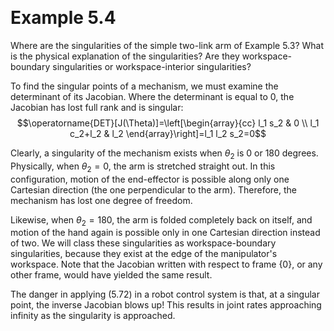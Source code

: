 &emsp;
# Example 5.4

Where are the singularities of the simple two-link arm of Example 5.3? What is the physical explanation of the singularities? Are they workspace-boundary singularities or workspace-interior singularities?

To find the singular points of a mechanism, we must examine the determinant of its Jacobian. Where the determinant is equal to $0$, the Jacobian has lost full rank and is singular:
$$\operatorname{DET}[J(\Theta)]=\left[\begin{array}{cc}
l_1 s_2 & 0 \\
l_1 c_2+l_2 & l_2
\end{array}\right]=l_1 l_2 s_2=0$$

Clearly, a singularity of the mechanism exists when $\theta_2$ is $0$ or $180$ degrees. Physically, when $\theta_2=0$, the arm is stretched straight out. In this configuration, motion of the end-effector is possible along only one Cartesian direction (the one perpendicular to the arm). Therefore, the mechanism has lost one degree of freedom. 

Likewise, when $\theta_2=180$, the arm is folded completely back on itself, and motion of the hand again is possible only in one Cartesian direction instead of two. We will class these singularities as workspace-boundary singularities, because they exist at the edge of the manipulator's workspace. Note that the Jacobian written with respect to frame $\{0\}$, or any other frame, would have yielded the same result.

The danger in applying (5.72) in a robot control system is that, at a singular point, the inverse Jacobian blows up! This results in joint rates approaching infinity as the singularity is approached.
